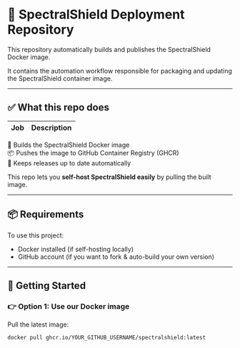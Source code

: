 # 🚀 SpectralShield Deployment Repository

This repository automatically builds and publishes the SpectralShield Docker image.

It contains the automation workflow responsible for packaging and updating the SpectralShield container image.

---

## ✅ What this repo does

| Job | Description |
|---|---|
🐳 Builds the SpectralShield Docker image  
📦 Pushes the image to GitHub Container Registry (GHCR)  
🔁 Keeps releases up to date automatically  

This repo lets you **self-host SpectralShield easily** by pulling the built image.

---

## 📦 Requirements

To use this project:

- Docker installed (if self-hosting locally)
- GitHub account (if you want to fork & auto-build your own version)

---

## 🧰 Getting Started

### 👉 Option 1: Use our Docker image

Pull the latest image:

```bash
docker pull ghcr.io/YOUR_GITHUB_USERNAME/spectralshield:latest
